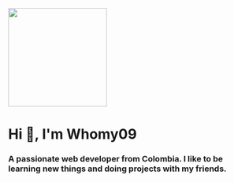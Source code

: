 <div id="header" aling="center">
  <img src="https://media.giphy.com/media/Ws6T5PN7wHv3cY8xy8/giphy.gif" width="200"/>
  <h1 aling="center"> Hi 👋, I'm Whomy09</h1>
  <h3 aling="center"> A passionate web developer from Colombia. I like to be learning new things and doing projects with my friends.</h3>
</div>
<!--
**Whomy09/Whomy09** is a ✨ _special_ ✨ repository because its `README.md` (this file) appears on your GitHub profile.

Here are some ideas to get you started:

- 🔭 I’m currently working on ...
- 🌱 I’m currently learning ...
- 👯 I’m looking to collaborate on ...
- 🤔 I’m looking for help with ...
- 💬 Ask me about ...
- 📫 How to reach me: ...
- 😄 Pronouns: ...
- ⚡ Fun fact: ...
-->
